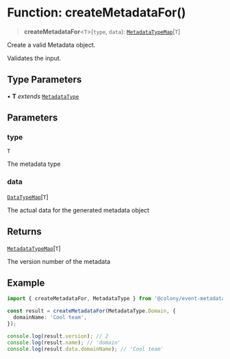 # Function: createMetadataFor()

> **createMetadataFor**\<`T`\>(`type`, `data`): [`MetadataTypeMap`](../interfaces/MetadataTypeMap.md)\[`T`\]

Create a valid Metadata object.

Validates the input.

## Type Parameters

• **T** *extends* [`MetadataType`](../enumerations/MetadataType.md)

## Parameters

### type

`T`

The metadata type

### data

[`DataTypeMap`](../interfaces/DataTypeMap.md)\[`T`\]

The actual data for the generated metadata object

## Returns

[`MetadataTypeMap`](../interfaces/MetadataTypeMap.md)\[`T`\]

The version number of the metadata

## Example

```typescript
import { createMetadataFor, MetadataType } from '@colony/event-metadata';

const result = createMetadataFor(MetadataType.Domain, {
  domainName: 'Cool team',
});

console.log(result.version); // 2
console.log(result.name); // 'domain'
console.log(result.data.domainName); // 'Cool team'
```
